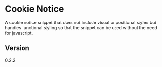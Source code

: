 # Cookie Notice

A cookie notice snippet that does not include visual or positional styles but handles functional styling so that the snippet can be used without the need for javascript.

## Version

0.2.2
